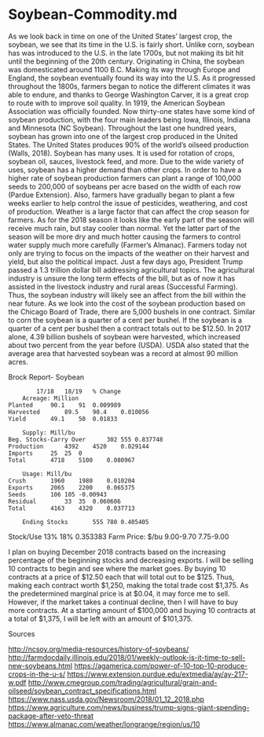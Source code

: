 # Soybean-Commodity.md
	
As we look back in time on one of the United States’ largest crop, the soybean, we see that its time in the U.S. is fairly short.  Unlike corn, soybean has was introduced to the U.S. in the late 1700s, but not making its bit hit until the beginning of the 20th century.  Originating in China, the soybean was domesticated around 1100 B.C.  Making its way through Europe and England, the soybean eventually found its way into the U.S.  As it progressed throughout the 1800s, farmers began to notice the different climates it was able to endure, and thanks to George Washington Carver, it is a great crop to route with to improve soil quality.  In 1919, the American Soybean Association was officially founded.  Now thirty-one states have some kind of soybean production, with the four main leaders being Iowa, Illinois, Indiana and Minnesota (NC Soybean).  Throughout the last one hundred years, soybean has grown into one of the largest crop produced in the United States.  The United States produces 90% of the world’s oilseed production (Walls, 2018).  Soybean has many uses.  It is used for rotation of crops, soybean oil, sauces, livestock feed, and more.  Due to the wide variety of uses, soybean has a higher demand than other crops.  In order to have a higher rate of soybean production farmers can plant a range of 100,000 seeds to 200,000 of soybeans per acre based on the width of each row (Pardue Extension).  Also, farmers have gradually began to plant a few weeks earlier to help control the issue of pesticides, weathering, and cost of production.  Weather is a large factor that can affect the crop season for farmers.  As for the 2018 season it looks like the early part of the season will receive much rain, but stay cooler than normal.  Yet the latter part of the season will be more dry and much hotter causing the farmers to control water supply much more carefully (Farmer’s Almanac).  Farmers today not only are trying to focus on the impacts of the weather on their harvest and yield, but also the political impact.  Just a few days ago, President Trump passed a 1.3 trillion dollar bill addressing agricultural topics.  The agricultural industry is unsure the long term effects of the bill, but as of now it has assisted in the livestock industry and rural areas (Successful Farming).  Thus, the soybean industry will likely see an affect from the bill within the near future.
As we look into the cost of the soybean production based on the Chicago Board of Trade, there are 5,000 bushels in one contract.  Similar to corn the soybean is a quarter of a cent per bushel.  If the soybean is a quarter of a cent per bushel then a contract totals out to be $12.50.  In 2017 alone, 4.39 billion bushels of soybean were harvested, which increased about two percent from the year before (USDA).  USDA also stated that the average area that harvested soybean was a record at almost 90 million acres.   

Brock Report- Soybean		
				
			17/18	18/19	% Change
		Acreage: Million				
    Planted		90.1	91	0.009989
    Harvested		89.5	90.4	0.010056
    Yield		49.1	50	0.01833
				
		Supply: Mill/bu				
    Beg. Stocks-Carry Over		302	555	0.837748
    Production		4392	4520	0.029144
    Imports		25	25	0
	Total		4718	5100	0.080967
				
		Usage: Mill/bu				
    Crush		1960	1980	0.010204
    Exports		2065	2200	0.065375
    Seeds		106	105	-0.00943
    Residual		33	35	0.060606
	Total		4163	4320	0.037713
				
		Ending Stocks		555	780	0.405405
   Stock/Use		13%	18%	0.353383
   Farm Price: $/bu		 9.00-9.70 	 7.75-9.00 	

I plan on buying December 2018 contracts based on the increasing percentage of the beginning stocks and decreasing exports. I will be selling 10 contracts to begin and see where the market goes.  By buying 10 contracts at a price of $12.50 each that will total out to be $125.  Thus, making each contract worth $1,250, making the total trade cost $1,375.  As the predetermined marginal price is at $0.04, it may force me to sell. However, if the market takes a continual decline, then I will have to buy more contracts.  At a starting amount of $100,000 and buying 10 contracts at a total of $1,375, I will be left with an amount of $101,375. 
 
 
Sources

http://ncsoy.org/media-resources/history-of-soybeans/
http://farmdocdaily.illinois.edu/2018/01/weekly-outlook-is-it-time-to-sell-new-soybeans.html 
https://agamerica.com/power-of-10-top-10-produce-crops-in-the-u-s/ 
https://www.extension.purdue.edu/extmedia/ay/ay-217-w.pdf 
http://www.cmegroup.com/trading/agricultural/grain-and-oilseed/soybean_contract_specifications.html 
https://www.nass.usda.gov/Newsroom/2018/01_12_2018.php 
https://www.agriculture.com/news/business/trump-signs-giant-spending-package-after-veto-threat 
https://www.almanac.com/weather/longrange/region/us/10 
